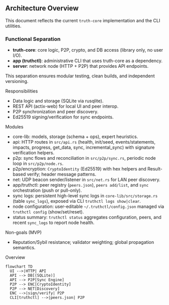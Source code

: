 ## Architecture Overview

This document reflects the current `truth-core` implementation and the CLI utilities.

### Functional Separation

- **truth-core**: core logic, P2P, crypto, and DB access (library only, no user I/O).
- **app (truthctl)**: administrative CLI that uses truth-core as a dependency.
- **server**: network node (HTTP + P2P) that provides API endpoints.

This separation ensures modular testing, clean builds, and independent versioning.

Responsibilities
- Data logic and storage (SQLite via rusqlite).
- REST API (actix-web) for local UI and peer interop.
- P2P synchronization and peer discovery.
- Ed25519 signing/verification for sync endpoints.

Modules
- core-lib: models, storage (schema + ops), expert heuristics.
- api: HTTP routes in `src/api.rs` (health, init/seed, events/statements, impacts, progress, get_data, sync, incremental_sync) with signature verification helpers.
- p2p: sync flows and reconciliation in `src/p2p/sync.rs`, periodic node loop in `src/p2p/node.rs`.
- p2p/encryption: `CryptoIdentity` (Ed25519) with hex helpers and Result-based verify; header message patterns.
- net: UDP beacon sender/listener in `src/net.rs` for LAN peer discovery.
- app/truthctl: peer registry (`peers.json`), `peers add/list`, and `sync` orchestration (push or pull-only).
- sync logs: persistent high-level sync logs in `core-lib/src/storage.rs` (table `sync_logs`), exposed via CLI `truthctl logs show|clear`.
 - node configuration: user-editable `~/.truthctl/config.json` managed via `truthctl config` (show/set/reset).
 - status summary: `truthctl status` aggregates configuration, peers, and recent `sync_logs` to report node health.

Non-goals (MVP)
- Reputation/Sybil resistance; validator weighting; global propagation semantics.

Overview
```mermaid
flowchart TD
  UI -->|HTTP| API
  API --> DB[(SQLite)]
  API --> P2P[Sync Engine]
  P2P --> ENC[CryptoIdentity]
  P2P --> NET[Discovery]
  ENC -->|sign/verify| P2P
  CLI[truthctl] -->|peers.json| P2P
```
